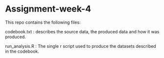 # Assignment-week-4

This repo contains the following files:

codebook.txt : describes the source data, the produced data and how it was produced.

run_analysis.R : The single r script used to produce the datasets described in the codebook.
